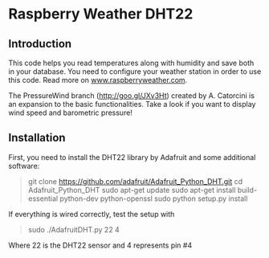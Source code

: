 # Raspberry Weather DHT22 

## Introduction

This code helps you read temperatures along with humidity and save both in your database. You need to configure your weather station in order to use this code. Read more on www.raspberryweather.com.

The PressureWind branch (http://goo.gl/JXv3Ht) created by A. Catorcini is an expansion to the basic functionalities. Take a look if you want to display wind speed and barometric pressure!

## Installation

First, you need to install the DHT22 library by Adafruit and some additional software:

> git clone https://github.com/adafruit/Adafruit_Python_DHT.git
> cd Adafruit_Python_DHT
> sudo apt-get update
> sudo apt-get install build-essential python-dev python-openssl
> sudo python setup.py install

If everything is wired correctly, test the setup with
> sudo ./AdafruitDHT.py 22 4

Where 22 is the DHT22 sensor and 4 represents pin #4
